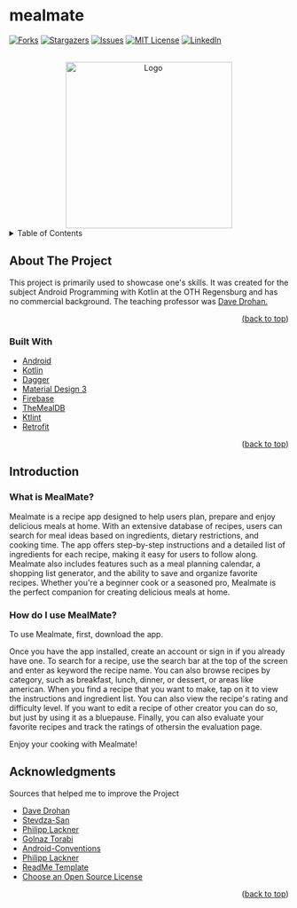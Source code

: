 # mealmate

[![Forks][forks-shield]][forks-url]
[![Stargazers][stars-shield]][stars-url]
[![Issues][issues-shield]][issues-url]
[![MIT License][license-shield]][license-url]
[![LinkedIn][linkedin-shield]][linkedin-url]



<!-- PROJECT LOGO -->
<br />
<div align="center">
  <a href="https://asteo.netlify.app/">
    <img src="https://firebasestorage.googleapis.com/v0/b/udemykotlin-3fdd4.appspot.com/o/meal_mate_icon.svg?alt=media&token=215baf6e-4bd2-4582-a4c1-91f632f9deb0" alt="Logo" width="300" height="300">
  </a>

</div>



<!-- TABLE OF CONTENTS -->
<details>
  <summary>Table of Contents</summary>
  <ol>
    <li>
      <a href="#about-the-project">About The Project</a>
      <ul>
        <li><a href="#built-with">Built With</a></li>
      </ul>
    </li>
    <li>
      <a href="#introduction">Introduction</a>
      <ul>
        <li><a href="#what-is-mealmate">What is MealMate?</a></li>
        <li><a href="#how-do-i-use-mealmate">How do I use MealMate?</a></li>
      </ul>
    </li>
    <li>
      <a href="#installation">Installation</a>
      <ul>
        <li><a href="#usage">Usage</a></li>
      </ul>
    </li>
    <li><a href="#license">License</a></li>
    <li><a href="#contact">Contact</a></li>
    <li><a href="#acknowledgments">Acknowledgments</a></li>
  </ol>
</details>



<!-- ABOUT THE PROJECT -->
## About The Project

This project is primarily used to showcase one's skills. It was created for the subject Android Programming with Kotlin at the OTH Regensburg and has no commercial background.
The teaching professor was <a href="https://github.com/ddrohan">Dave Drohan.

<p align="right">(<a href="#top">back to top</a>)</p>



### Built With


* [Android](https://developer.android.com/)
* [Kotlin](https://kotlinlang.org/)
* [Dagger](https://dagger.dev/)
* [Material Design 3](https://m3.material.io/)
* [Firebase](https://firebase.google.com/)
* [TheMealDB](https://www.themealdb.com/)
* [Ktlint](https://github.com/JLLeitschuh/ktlint-gradle)
* [Retrofit](https://square.github.io/retrofit/)

<p align="right">(<a href="#top">back to top</a>)</p>



## Introduction

<!-- GETTING STARTED -->
### What is MealMate?

Mealmate is a recipe app designed to help users plan, prepare and enjoy delicious meals at home. With an extensive database of recipes, users can search for meal ideas based on ingredients, dietary restrictions, and cooking time. The app offers step-by-step instructions and a detailed list of ingredients for each recipe, making it easy for users to follow along. Mealmate also includes features such as a meal planning calendar, a shopping list generator, and the ability to save and organize favorite recipes. Whether you're a beginner cook or a seasoned pro, Mealmate is the perfect companion for creating delicious meals at home.

### How do I use MealMate?

To use Mealmate, first, download the app.

Once you have the app installed, create an account or sign in if you already have one.
To search for a recipe, use the search bar at the top of the screen and enter as keyword the recipe name. You can also browse recipes by category, such as breakfast, lunch, dinner, or dessert, or areas like american.
When you find a recipe that you want to make, tap on it to view the instructions and ingredient list. You can also view the recipe's rating and difficulty level.
If you want to edit a recipe of other creator you can do so, but just by using it as a bluepause.
Finally, you can also evaluate your favorite recipes and track the ratings of othersin the evaluation page.

Enjoy your cooking with Mealmate!

<!-- ACKNOWLEDGMENTS -->
## Acknowledgments

Sources that helped me to improve the Project

* [Dave Drohan](https://github.com/ddrohan)
* [Stevdza-San](https://www.youtube.com/@StevdzaSan)
* [Philipp Lackner](https://www.youtube.com/@PhilippLackner)
* [Golnaz Torabi](https://levelup.gitconnected.com/clean-architecture-with-mvvm-34cc05ab3bc5)
* [Android-Conventions](https://github.com/ribot/android-guidelines)
* [Philipp Lackner](https://www.youtube.com/@PhilippLackner)
* [ReadMe Template](https://github.com/othneildrew/Best-README-Template)
* [Choose an Open Source License](https://choosealicense.com)

<p align="right">(<a href="#top">back to top</a>)</p>

<!-- MARKDOWN LINKS & IMAGES -->
<!-- https://www.markdownguide.org/basic-syntax/#reference-style-links -->
[forks-shield]: https://img.shields.io/github/forks/KonsumGandalf/MealMate?style=for-the-badge
[forks-url]:https://github.com/KonsumGandalf/MealMate
[stars-shield]: https://img.shields.io/github/stars/KonsumGandalf/MealMate?style=for-the-badge
[stars-url]: https://github.com/KonsumGandalf/MealMate
[issues-shield]: https://img.shields.io/github/issues/KonsumGandalf/MealMate?style=for-the-badge
[issues-url]: https://github.com/KonsumGandalf/MealMate/issues
[license-shield]: https://img.shields.io/github/license/othneildrew/Best-README-Template.svg?style=for-the-badge
[license-url]: https://github.com/othneildrew/Best-README-Template/blob/master/LICENSE.txt
[linkedin-shield]: https://img.shields.io/badge/-LinkedIn-black.svg?style=for-the-badge&logo=linkedin&colorB=555
[linkedin-url]: https://www.linkedin.com/in/david-schmidt-09b69b1b6/
